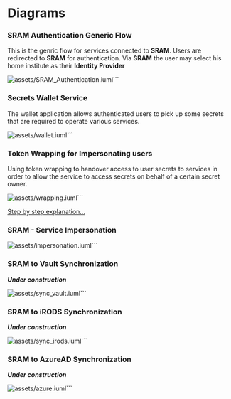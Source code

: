 
# Diagrams

### SRAM Authentication Generic Flow

This is the genric flow for services connected to **SRAM**. Users are redirected to **SRAM** for authentication. Via **SRAM** the user may select his home institute as their **Identity Provider**


![assets/SRAM_Authentication.iuml](https://www.plantuml.com/plantuml/proxy?cache=no&src=https://raw.github.com/HarryKodden/SRAM-Token-Service/main/assets/SRAM_Authentication.iuml)```

### Secrets Wallet Service

The wallet application allows authenticated users to pick up some secrets that are required to operate various services.


![assets/wallet.iuml](https://www.plantuml.com/plantuml/proxy?cache=no&src=https://raw.github.com/HarryKodden/SRAM-Token-Service/main/assets/wallet.iuml)```

### Token Wrapping for Impersonating users

Using token wrapping to handover access to user secrets to services in order to allow the service to access secrets on behalf of a certain secret owner.


![assets/wrapping.iuml](https://www.plantuml.com/plantuml/proxy?cache=no&src=https://raw.github.com/HarryKodden/SRAM-Token-Service/main/assets/wrapping.iuml)```

[Step by step explanation...](wrapping.md)

### SRAM - Service Impersonation


![assets/impersonation.iuml](https://www.plantuml.com/plantuml/proxy?cache=no&src=https://raw.github.com/HarryKodden/SRAM-Token-Service/main/assets/impersonation.iuml)```

### SRAM to Vault Synchronization

___Under construction___


![assets/sync_vault.iuml](https://www.plantuml.com/plantuml/proxy?cache=no&src=https://raw.github.com/HarryKodden/SRAM-Token-Service/main/assets/sync_vault.iuml)```

### SRAM to iRODS Synchronization

___Under construction___


![assets/sync_irods.iuml](https://www.plantuml.com/plantuml/proxy?cache=no&src=https://raw.github.com/HarryKodden/SRAM-Token-Service/main/assets/sync_irods.iuml)```

### SRAM to AzureAD Synchronization

___Under construction___


![assets/azure.iuml](https://www.plantuml.com/plantuml/proxy?cache=no&src=https://raw.github.com/HarryKodden/SRAM-Token-Service/main/assets/azure.iuml)```
